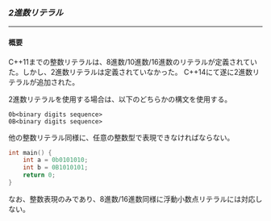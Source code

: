 ### *2進数リテラル*
---
#### 概要
C++11までの整数リテラルは、8進数/10進数/16進数のリテラルが定義されていた。しかし、2進数リテラルは定義されていなかった。
C++14にて遂に2進数リテラルが追加された。

2進数リテラルを使用する場合は、以下のどちらかの構文を使用する。
```
0b<binary digits sequence>
0B<binary digits sequence>
```

他の整数リテラル同様に、任意の整数型で表現できなければならない。

```c++
int main() {
    int a = 0b0101010;
    int b = 0B1010101;
    return 0;
}
```

なお、整数表現のみであり、8進数/16進数同様に浮動小数点リテラルには対応しない。

